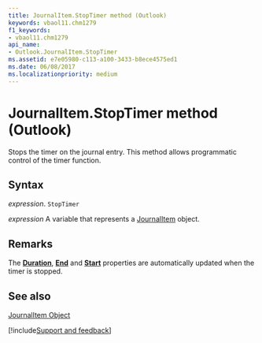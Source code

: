 ```yaml
---
title: JournalItem.StopTimer method (Outlook)
keywords: vbaol11.chm1279
f1_keywords:
- vbaol11.chm1279
api_name:
- Outlook.JournalItem.StopTimer
ms.assetid: e7e05980-c113-a100-3433-b8ece4575ed1
ms.date: 06/08/2017
ms.localizationpriority: medium
---
```



# JournalItem.StopTimer method (Outlook)

Stops the timer on the journal entry. This method allows programmatic control of the timer function. 


## Syntax

_expression_. `StopTimer`

_expression_ A variable that represents a [JournalItem](Outlook.JournalItem.md) object.


## Remarks

The **[Duration](Outlook.JournalItem.Duration.md)**, **[End](Outlook.JournalItem.End.md)** and **[Start](Outlook.JournalItem.Start.md)** properties are automatically updated when the timer is stopped.


## See also


[JournalItem Object](Outlook.JournalItem.md)

[!include[Support and feedback](~/includes/feedback-boilerplate.md)]